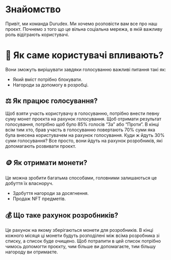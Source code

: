 # Знайомство

Привіт, ми команда Durudex. Ми хочемо розповісти вам все про наш проєкт. Почнемо з того що це вільна соціальна мережа, в якій важливу роль відіграють користувачі.

# 🤔 Як саме користувачі впливають?

Вони зможуть вирішувати завдяки голосуванню важливі питання такі як:

- Який вміст потрібно блокувати.
- Нагороди за допомогу в розробці.

## ⚖️ Як працює голосування?

Щоб взяти участь користувачу в голосуванню, потрібно внести певну суму монет проєкта на рахунок голосування. Щоб отримати результат голосування, потрібно щоб було 85% голосів “За” або “Проти”. В кінці всім тим хто, брав участь в голосуванню повертають 70% суми яка була внесена користувачем на рахунок голосування. Куди ж йдуть 30% суми голосування? Все просто, вони йдуть на рахунок розробників, які допомагають розвивати проєкт.

## 🪙 Як отримати монети?

Це можна зробити багатьма способами, головними залишаються це добуття їх власноруч.

- Здобуття нагороди за досягнення.
- Продаж NFT предметів.

## 💰 Що таке рахунок розробників?

Це рахунок на якому зберігаються монети для розробників. В кінці кожного місяця ці монети будуть розподілені між всіма розробника зі списку, а список буде очищено. Щоб потрапити в цей список потрібно чимось допомогти проєкту, чим більше ви допомагаєте, тим більшу нагороду ви отримаєте.